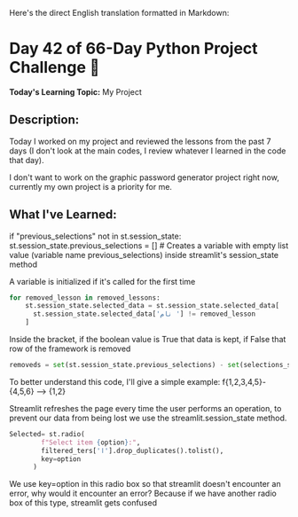 Here's the direct English translation formatted in Markdown:

# Day 42 of 66-Day Python Project Challenge 📅

**Today's Learning Topic:** My Project

## **Description:**

Today I worked on my project and reviewed the lessons from the past 7 days (I don't look at the main codes, I review whatever I learned in the code that day).

I don't want to work on the graphic password generator project right now, currently my own project is a priority for me.

## **What I've Learned:**

if "previous_selections" not in st.session_state:
    st.session_state.previous_selections = [] # Creates a variable with empty list value (variable name previous_selections) inside streamlit's session_state method

A variable is initialized if it's called for the first time

```python
for removed_lesson in removed_lessons:
    st.session_state.selected_data = st.session_state.selected_data[
      st.session_state.selected_data['نام '] != removed_lesson
    ]
```

Inside the bracket, if the boolean value is True that data is kept, if False that row of the framework is removed

```Python
removeds = set(st.session_state.previous_selections) - set(selections_snts)
```
To better understand this code, I'll give a simple example:
f{1,2,3,4,5}-{4,5,6} --> {1,2}

Streamlit refreshes the page every time the user performs an operation, to prevent our data from being lost we use the
streamlit.session_state
method.

```python
Selected= st.radio(
        f"Select item {option}:",
        filtered_ters['ا'].drop_duplicates().tolist(),
        key=option
      )
```

We use key=option in this radio box so that streamlit doesn't encounter an error, why would it encounter an error? Because if we have another radio box of this type, streamlit gets confused